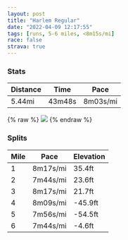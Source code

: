 ```yaml
---
layout: post
title: "Harlem Regular"
date: "2022-04-09 12:17:55"
tags: [runs, 5-6 miles, <8m15s/mi]
race: false
strava: true
---
```


### Stats

| Distance | Time | Pace |
|----------|------|------|
|5.44mi|43m48s|8m03s/mi|

{% raw %}
<img src='https://maps.googleapis.com/maps/api/staticmap?maptype=roadmap&path=enc:_bwwFnisbMAcAFQEW?_@KSi@]Ai@g@WMa@H]COMWw@s@UGCGD[LQTm@FKXGPSL[d@q@d@]T_@DI@O?k@P{@[_@_@_@EBKIEJ?BN@FNNGY{BI]W[M_@E[]q@Wa@g@Y]M]g@i@[aAKy@e@[?_A]]]}AaAi@@_@GOc@e@FIEOq@W]q@?]Ym@Sc@?OIQWI[BSIKAWWXYIm@BUCQQEUg@o@SOm@IEGA[?[E[BGC?i@m@?GGGsAw@ESQIKSUQk@AQWUSo@i@q@_@AIBO?QIOQ?s@QCIF_@KMgAG_@Um@UGKICsALOUc@YE_@@e@qAmAqAi@y@O}@?m@Mo@GSMQ]Kk@Sk@[c@CQ@MHQJk@[gAC}@FONq@Xc@Nk@BaCBYTm@v@{@Rq@?_@Pg@P}@Dw@?o@EKU_@u@q@mBu@u@k@c@O[UgAo@w@q@}@qA_@{@I_@CmADkAPg@h@sAJs@EiAQq@We@G_@Sa@QQoAq@MK_Aa@g@a@Q_@s@uBm@}@e@i@[YaAk@i@KWMkAMs@VYZa@TkAFu@IkBmA]g@[Ye@sAUaAOY_@a@SIa@G_AD{@I]OwCu@wAk@u@e@m@[mBaB}@wAc@k@_@Ys@e@aBk@kAk@sA_A{@u@Uy@Yq@Mq@G}A?}@NqB@y@KqA_@cAa@c@oAaAg@UYUaBcAa@QiCmBs@Y]]qCeBa@S{@u@qAo@a@g@mAg@{Ag@o@@g@Hi@?g@GoA]g@@_@He@RiAdA_@L_AIc@OmAo@sAcA_A{@wDyEy@y@OGm@IsATi@@kEq@{@[]Uu@eAk@iAIg@Qi@c@[a@A]T_@p@CRFdA\~@n@fADPBl@?^Ur@SV[Le@@[Q_CuBg@u@c@]]KYQiA_@aAG[JY?[]CIDIZiBVgALy@@oBJo@~@aD^_Al@_@Hc@JkAZyADy@Gq@Ao@IQa@_@Mk@dAaCLm@Fg@Tk@PWN{@ASRa@VYNe@\i@NqBbA}Bn@GRMJADG?_@DO@UAy@CYFmALi@n@k@R[NkADq@Tq@Tc@VMHu@R}@&key=AIzaSyC1MId7bFpkLXNAaYhBSTb8jLyiSqzbDtM&size=800x800&markers=color:yellow|label:S|40.75568,-73.99592&markers=color:green|label:F|40.79454000000002,-73.94135000000003'>
{% endraw %}

### Splits

| Mile | Pace | Elevation |
|------|------|-----------|
|1|8m17s/mi|35.4ft|
|2|7m44s/mi|23.6ft|
|3|8m17s/mi|21.7ft|
|4|8m09s/mi|-45.9ft|
|5|7m56s/mi|-54.5ft|
|6|7m44s/mi|-4.6ft|
